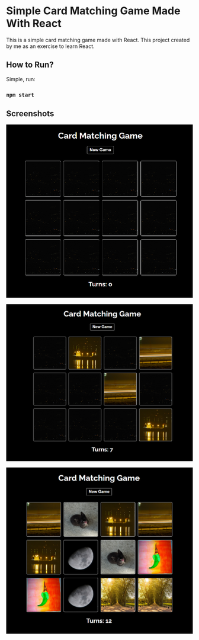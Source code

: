 # Simple Card Matching Game Made With React

This is a simple card matching game made with React.
This project created by me as an exercise to learn React.

## How to Run?

Simple, run:

### `npm start`

## Screenshots

![Screenshot 1](https://github.com/MehdiKurtcebe/react-card-match-game/blob/master/img/ss1.PNG)

![Screenshot 2](https://github.com/MehdiKurtcebe/react-card-match-game/blob/master/img/ss2.PNG)

![Screenshot 3](https://github.com/MehdiKurtcebe/react-card-match-game/blob/master/img/ss3.PNG)